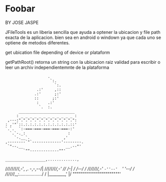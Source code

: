 # Foobar
BY JOSE JASPE <JCODE>

JFileTools es un liberia sencilla que ayuda a optener la ubicacion y file path exacta de la aplicacion.
bien sea en android o windown ya que cada uno se optiene de metodos diferentes.


get ubication file depending of device or plataform

getPathRoot() retorna un string con la ubicacion raiz validad para escribir o leer un archiv independientemnte de la plataforma

                       .
                        `:.
                          `:.
                  .:'     ,::
                 .:'      ;:'
                 ::      ;:'
                  :    .:'
                   `.  :.
          _________________________
         : _ _ _ _ _ _ _ _ _ _ _ _ :
     ,---:".".".".".".".".".".".".":
    : ,'"`::.:.:.:.:.:.:.:.:.:.:.::'
    `.`.  `:-===-===-===-===-===-:'
      `.`-._:                   :
        `-.__`.               ,' 
    ,--------`"`-------------'--------.
     `"--.__                   __.--"'
            `""-------------""'

    __________________,.............,    
   /_/_/_/_/_/_/_/_/,-',  ,. -,-,--/|
  /_/_/_/_/_/_/_/,-' //  /-| / /--/ /
 /_/_/_/_/_/_/,-' `-''--'  `' '--/ /
/_/_/_/_/_/_,:................../ /
|________,'                     |/
         """""""""""""""""""""""'